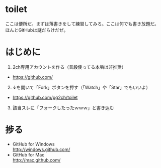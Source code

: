 # toilet
ここは便所だ。まずは落書きをして練習してみろ。ここは何でも書き放題だ。
ほんとGitHubは謎だらけだぜ。

# はじめに
1. 2ch専用アカウントを作る（普段使ってる本垢は非推奨）
 - https://github.com/
2. ↓を開いて「Fork」ボタンを押す（「Watch」や「Star」でもいいよ）
 - https://github.com/pg2ch/toilet
3. 該当スレに「フォークしたったｗｗｗ」と書き込む  


# 捗る
* GitHub for Windows  
http://windows.github.com/
* GitHub for Mac  
http://mac.github.com/

